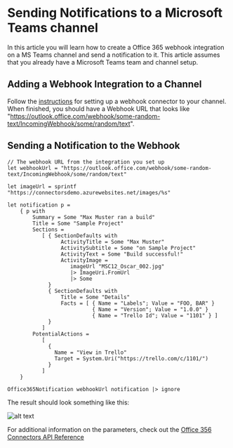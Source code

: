 # Sending Notifications to a Microsoft Teams channel

In this article you will learn how to create a Office 365 webhook integration on a MS Teams channel and send a notification to it. This article assumes that you already have a Microsoft Teams team and channel setup.

## Adding a Webhook Integration to a Channel

Follow the [instructions](https://msdn.microsoft.com/en-us/microsoft-teams/connectors) for setting up a webhook connector to your channel. When finished, you should have a Webhook URL that looks like "https://outlook.office.com/webhook/some-random-text/IncomingWebhook/some/random/text".

## Sending a Notification to the Webhook

    // The webhook URL from the integration you set up
    let webhookUrl = "https://outlook.office.com/webhook/some-random-text/IncomingWebhook/some/random/text"

    let imageUrl = sprintf "https://connectorsdemo.azurewebsites.net/images/%s" 

    let notification p =
        { p with
            Summary = Some "Max Muster ran a build"
            Title = Some "Sample Project"
            Sections =
               [ { SectionDefaults with
                     ActivityTitle = Some "Max Muster"
                     ActivitySubtitle = Some "on Sample Project"
                     ActivityText = Some "Build successful!"
                     ActivityImage =
                        imageUrl "MSC12_Oscar_002.jpg"
                        |> ImageUri.FromUrl
                        |> Some
                 }
                 { SectionDefaults with
                     Title = Some "Details"
                     Facts = [ { Name = "Labels"; Value = "FOO, BAR" }
                               { Name = "Version"; Value = "1.0.0" }
                               { Name = "Trello Id"; Value = "1101" } ]
                 }
               ]
            PotentialActions =
               [
                 {
                   Name = "View in Trello"
                   Target = System.Uri("https://trello.com/c/1101/")
                 }
               ]
        }

    Office365Notification webhookUrl notification |> ignore

The result should look something like this:

![alt text](pics/msteamsnotification/msteamsnotification.png "Microsoft Teams Notification Result")

For additional information on the parameters, check out the [Office 356 Connectors API Reference](https://dev.outlook.com/connectors/reference)
